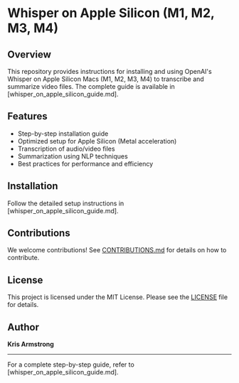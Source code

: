 # Whisper on Apple Silicon (M1, M2, M3, M4)

## Overview
This repository provides instructions for installing and using OpenAI's Whisper on Apple Silicon Macs (M1, M2, M3, M4) to transcribe and summarize video files. The complete guide is available in [whisper_on_apple_silicon_guide.md].

## Features
- Step-by-step installation guide
- Optimized setup for Apple Silicon (Metal acceleration)
- Transcription of audio/video files
- Summarization using NLP techniques
- Best practices for performance and efficiency

## Installation
Follow the detailed setup instructions in [whisper_on_apple_silicon_guide.md].

## Contributions
We welcome contributions! See [CONTRIBUTIONS.md](CONTRIBUTIONS.md) for details on how to contribute.

## License
This project is licensed under the MIT License. Please see the [LICENSE](LICENSE) file for details.

## Author
**Kris Armstrong**

---

For a complete step-by-step guide, refer to [whisper_on_apple_silicon_guide.md].
